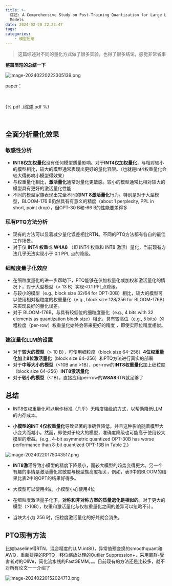 ```yaml
---
title: >-
  综述: A Comprehensive Study on Post-Training Quantization for Large Language
  Models
date: 2024-02-20 22:23:47
tags:
categories:
    - 模型压缩
---
```




> 这篇综述对不同的量化方式做了很多实验，也得了很多结论，感觉非常省事

**整篇简短的总结一下**

![image-20240220222305139.png](https://s2.loli.net/2024/02/20/zXWBtZmF8e3UpHD.png)

<!--more-->

paper：

<br>
 
 
{% pdf  ./综述.pdf %} 
 
 
<br>

## 全面分析量化效果

### 敏感性分析

- **INT8仅加权量化**没有任何模型质量影响。对于**INT4仅加权量化**，与相对较小的模型相比，较大的模型通常表现出更好的量化容限。（也就是int4权重量化会较大得影响小模型得效果）
- 与权重量化相比，**激活量化**通常对量化更敏感。较小的模型通常比相对较大的模型具有更好的激活量化性能
- 不同的模型家族表现出完全不同的**INT 8激活量化**行为。特别是对于大型模型，BLOOM-176 B仍然具有有意义的精度（about 1 perplexity, PPL in short, point drop），但OPT-30 B和-66 B的性能要差得多

### 现有PTQ方法分析

- 现有的方法可以显着减少量化误差相比RTN。不同的PTQ方法都有各自的最佳工作场景。
- 对于仅 **INT4 权重**或 **W4A8** （即 INT4 权重和 INT8 激活）量化，当前现有方法几乎无法实现小于 0.1 PPL 点的降级。

### 细粒度量子化效应

- 在细粒度量化的进一步帮助下，PTQ能够在仅加权量化或加权和激活量化的情况下，对于大型模型（> 13 B）实现<0.1 PPL点降级。
- 与较小的模型（e.g., block size 32/64 for OPT-30B）相比，较大的模型可以使用相对粗粒度的权重量化（e.g., block size 128/256 for BLOOM-176B）来实现良好的量化误差。
- 对于 BLOOM-176B，与具有较低位的细粒度量化（e.g., 4 bits with 32 elements as quantization block size）相比，具有较高位（e.g., 5 bits）的粗粒度（per-row）权重量化始终会带来更好的精度 ，即使实际位精度相似。

### 建议量化LLM的设置

- 对于**较大的模型**（> 10 B），可使用细粒度（block size 64–256）**4位权重量化加上8位激活量化**（block size 64–256）和PTQ方法进行真实的部署
- 对于**中等大小的模型**（<10B and >1B），per-row的**INT8权重量化**加上细粒度（block size 64–256）**INT8激活量化**
- 对于**较小的模型**（<1B），直接应用per-row的**W8A8**RTN就足够了

## 总结

- INT8仅权重量化可以用作标准（几乎）无精度降级的方式，以帮助降低LLM的内存成本。

- **小模型的INT 4仅权重量化**导致显著的准确性降低，并且这种影响随着模型大小变大而减小。然而，即使对于较大的模型，准确度降级也可能高于使用较大模型的增益。(e.g., 4-bit asymmetric quantized OPT-30B has worse performance than 8-bit quantized OPT-13B in Table 2.)

![image-20240220175043517.png](https://s2.loli.net/2024/02/20/rqCyxNWA1jczp5M.png)

- **INT8激活**导致小模型的精度下降最小，而较大模型的趋势变得更大。另一个有趣的事情是激活量化灵敏度与模型族高度相关，例如，表3中的BLOOM的结果比表2中的OPT的结果好得多。

- 大模型可以使用4位，小模型小心使用4位

- 在细粒度激活量子化下，**对称和非对称方案的质量退化是相似的**。对于更大的模型（>10B），权重和激活量化与仅权重量化之间的差异可以忽略不计。

- 当块大小为 256 时，细粒度激活量化的好处就会消失。

## PTQ现有方法

比如baseline得RTN，混合精度的LLM.int8()，异常值预变换的smoothquant和AWQ，重新排序的RPTQ，移位缩放处理的Outlier Suppression+，采用离群-受害者对的OliVe，简化流水线的FastGEMM。。。目前现有的方法还是比较多，就不对所有论文一一介绍了

![image-20240220152024713.png](https://s2.loli.net/2024/02/20/fcSX8IEH47zNJ3D.png)

